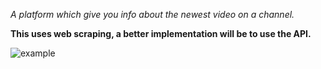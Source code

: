 _A platform which give you info about the newest video on a channel._

**This uses web scraping, a better implementation will be to use the API.**

![example](https://github.com/custom-components/sensor.youtube/raw/master/example.png)